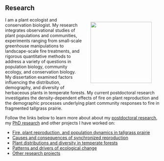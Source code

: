 ## Research

<img style="padding: 15 25px; float: right;" src="https://jaredjbeck.github.io/images/P1030137.JPG" align="right" width="200"> I am a plant ecologist and conservation biologist. My research integrates observational studies of plant populations and communities, experiments ranging from small-scale greenhouse manipulations to landscape-scale fire treatments, and rigorous quantitative methods to address a variety of questions in population biology, community ecology, and conservation biology. My dissertation examined factors influencing the distribution, demography, and diversity of herbaceous plants in temperate forests. My current postdoctoral research investigates the density-dependent effects of fire on plant reproduction and the demographic processes underlying plant community responses to fire in fragmented tallgrass prairie.

Follow the links below to learn more about about my [postdoctoral research](/echinacea-project.md), my [PhD research](/dissertation_research.md) and other projects I have worked on:
* [Fire, plant reproduction, and population dynamics in tallgrass prairie](echinacea-project.md)
* [Causes and consequences of synchronized reproduction](synchronized_reproduction.md)
* [Plant distributions and diversity in temperate forests](/dissertation_research.md)
* [Patterns and drivers of ecological change](/ecological_change.md)
* [Other research projects](/other_research.md)
